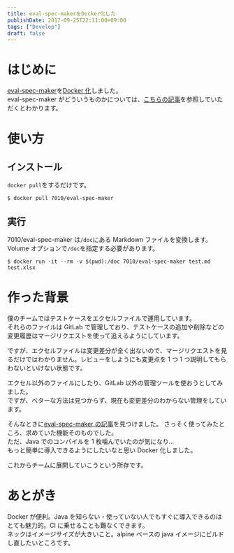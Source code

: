 ```yaml
---
title: eval-spec-makerをDocker化した
publishDate: 2017-09-25T22:11:00+09:00
tags: ["Develop"]
draft: false
---
```


# はじめに

[eval-spec-maker](https://github.com/ryuta46/eval-spec-maker)を[Docker 化](https://hub.docker.com/r/7010/eval-spec-maker/tags/)しました。  
eval-spec-maker がどういうものかについては、[こちらの記事](http://ryuta46.com/255)を参照していただくとわかります。

# 使い方

## インストール

`docker pull`をするだけです。

```
$ docker pull 7010/eval-spec-maker
```

## 実行

7010/eval-spec-maker は`/doc`にある Markdown ファイルを変換します。
Volume オプションで`/doc`を指定する必要があります。

```
$ docker run -it --rm -v $(pwd):/doc 7010/eval-spec-maker test.md test.xlsx
```

# 作った背景

僕のチームではテストケースをエクセルファイルで運用しています。  
それらのファイルは GitLab で管理しており、テストケースの追加や削除などの変更履歴はマージリクエストを使って追えるようにしています。

ですが、エクセルファイルは変更差分が全く出ないので、マージリクエストを見るだけではわかりません。レビューをしようにも変更点を 1 つ 1 つ説明してもらわないといけない状態です。

エクセル以外のファイルにしたり、GitLab 以外の管理ツールを使おうとしてみました。  
ですが、ベターな方法は見つからず、現在も変更差分のわからない管理をしています。

そんなときに[eval-spec-maker の記事](http://ryuta46.com/255)を見つけました。
さっそく使ってみたところ、求めていた機能そのものでした。  
ただ、Java でのコンパイルを 1 枚噛んでいたのが気になり…  
もっと簡単に導入できるようにしたいなと思い Docker 化しました。

これからチームに展開していこうという所存です。

# あとがき

Docker が便利。Java を知らない・使っていない人でもすぐに導入できるのはとても魅力的。CI に乗せることも難なくできます。  
ネックはイメージサイズが大きいこと。alpine ベースの java イメージにビルドし直したいところです。
